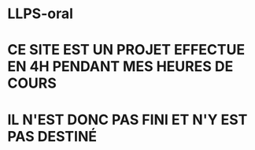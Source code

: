 # LLPS-oral

# CE SITE EST UN PROJET EFFECTUE EN 4H PENDANT MES HEURES DE COURS
# IL N'EST DONC PAS FINI ET N'Y EST PAS DESTINÉ
